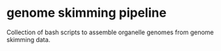 # genome skimming pipeline
Collection of bash scripts to assemble organelle genomes from genome skimming data. 
